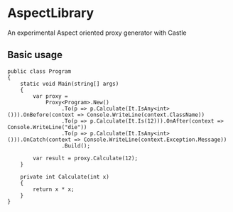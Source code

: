 AspectLibrary
=============

An experimental Aspect oriented proxy generator with Castle

Basic usage
------------

    public class Program
    {
        static void Main(string[] args)
        {
            var proxy =
                Proxy<Program>.New()
                     .To(p => p.Calculate(It.IsAny<int>())).OnBefore(context => Console.WriteLine(context.ClassName))
                     .To(p => p.Calculate(It.Is(12))).OnAfter(context => Console.WriteLine("die"))
                     .To(p => p.Calculate(It.IsAny<int>())).OnCatch(context => Console.WriteLine(context.Exception.Message))
                     .Build();

            var result = proxy.Calculate(12);
        }

        private int Calculate(int x)
        {
            return x * x;
        }
    }
